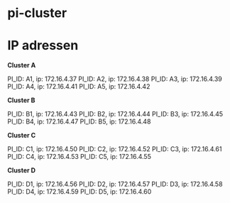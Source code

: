 # pi-cluster

# IP adressen

**Cluster A**

PI_ID: A1, ip: 172.16.4.37
PI_ID: A2, ip: 172.16.4.38
PI_ID: A3, ip: 172.16.4.39
PI_ID: A4, ip: 172.16.4.41
PI_ID: A5, ip: 172.16.4.42

**Cluster B**

PI_ID: B1, ip: 172.16.4.43
PI_ID: B2, ip: 172.16.4.44
PI_ID: B3, ip: 172.16.4.45
PI_ID: B4, ip: 172.16.4.47
PI_ID: B5, ip: 172.16.4.48

**Cluster C**

PI_ID: C1, ip: 172.16.4.50
PI_ID: C2, ip: 172.16.4.52
PI_ID: C3, ip: 172.16.4.61
PI_ID: C4, ip: 172.16.4.53
PI_ID: C5, ip: 172.16.4.55

**Cluster D**

PI_ID: D1, ip: 172.16.4.56
PI_ID: D2, ip: 172.16.4.57
PI_ID: D3, ip: 172.16.4.58
PI_ID: D4, ip: 172.16.4.59
PI_ID: D5, ip: 172.16.4.60
